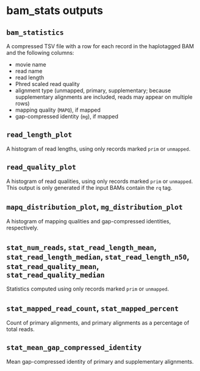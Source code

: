 # bam_stats outputs

## `bam_statistics`

A compressed TSV file with a row for each record in the haplotagged BAM and the following columns:

- movie name
- read name
- read length
- Phred scaled read quality
- alignment type (unmapped, primary, supplementary; because supplementary alignments are included, reads may appear on multiple rows)
- mapping quality (`MAPQ`), if mapped
- gap-compressed identity (`mg`), if mapped

## `read_length_plot`

A histogram of read lengths, using only records marked `prim` or `unmapped`.

## `read_quality_plot`

A histogram of read qualities, using only records marked `prim` or `unmapped`. This output is only generated if the input BAMs contain the `rq` tag.

## `mapq_distribution_plot`, `mg_distribution_plot`

A histogram of mapping qualities and gap-compressed identities, respectively.

## `stat_num_reads`, `stat_read_length_mean`, `stat_read_length_median`, `stat_read_length_n50`, `stat_read_quality_mean`, `stat_read_quality_median`

Statistics computed using only records marked `prim` or `unmapped`.

## `stat_mapped_read_count`, `stat_mapped_percent`

Count of primary alignments, and primary alignments as a percentage of total reads.

## `stat_mean_gap_compressed_identity`

Mean gap-compressed identity of primary and supplementary alignments.
